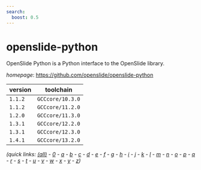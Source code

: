```yaml
---
search:
  boost: 0.5
---
```

# openslide-python

OpenSlide Python is a Python interface to the OpenSlide library.

*homepage*: <https://github.com/openslide/openslide-python>

version | toolchain
--------|----------
``1.1.2`` | ``GCCcore/10.3.0``
``1.1.2`` | ``GCCcore/11.2.0``
``1.2.0`` | ``GCCcore/11.3.0``
``1.3.1`` | ``GCCcore/12.2.0``
``1.3.1`` | ``GCCcore/12.3.0``
``1.4.1`` | ``GCCcore/13.2.0``


*(quick links: [(all)](../index.md) - [0](../0/index.md) - [a](../a/index.md) - [b](../b/index.md) - [c](../c/index.md) - [d](../d/index.md) - [e](../e/index.md) - [f](../f/index.md) - [g](../g/index.md) - [h](../h/index.md) - [i](../i/index.md) - [j](../j/index.md) - [k](../k/index.md) - [l](../l/index.md) - [m](../m/index.md) - [n](../n/index.md) - [o](../o/index.md) - [p](../p/index.md) - [q](../q/index.md) - [r](../r/index.md) - [s](../s/index.md) - [t](../t/index.md) - [u](../u/index.md) - [v](../v/index.md) - [w](../w/index.md) - [x](../x/index.md) - [y](../y/index.md) - [z](../z/index.md))*

